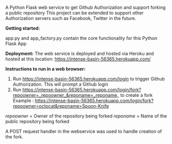 
A Python Flask web service to get Github Authorization and support forking a public repository
This project can be extended to support other Authorization servers such as Facebook, Twitter in the future.

**Getting started:**

app.py and app_factory.py contain the core functionality for this Python Flask App

**Deployment:**
The web service is deployed and hosted via Heroku and hosted at this location:
https://intense-basin-56365.herokuapp.com/

**Instructions to run in a web browser:**
1. Run https://intense-basin-56365.herokuapp.com/login to trigger Github Authorization.
This will prompt a Github login
2. Run https://intense-basin-56365.herokuapp.com/login/fork?repoowner=_repoowner_&reponame=_reponame_ to create a fork
Example : https://intense-basin-56365.herokuapp.com/login/fork?repoowner=octocat&reponame=Spoon-Knife

_repoowner_ = Owner of the repository being forked
_reponame_ = Name of the public repository being forked

A POST request handler in the webservice was used to handle creation of the fork.